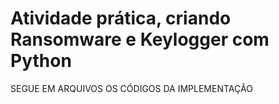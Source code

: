 # Atividade prática, criando Ransomware e Keylogger com Python

SEGUE EM ARQUIVOS OS CÓDIGOS DA IMPLEMENTAÇÃO
